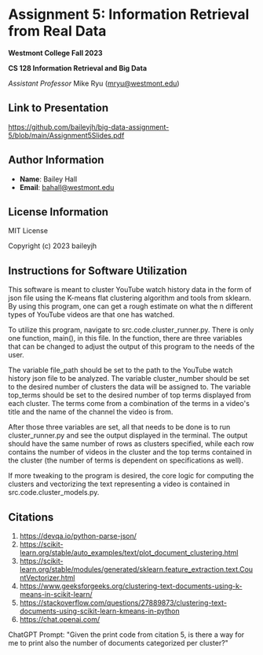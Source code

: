 # Assignment 5: Information Retrieval from Real Data

**Westmont College Fall 2023**

**CS 128 Information Retrieval and Big Data**

*Assistant Professor* Mike Ryu (mryu@westmont.edu) 

## Link to Presentation

https://github.com/baileyjh/big-data-assignment-5/blob/main/Assignment5Slides.pdf

## Author Information
* **Name**: Bailey Hall
* **Email**: bahall@westmont.edu

## License Information

MIT License

Copyright (c) 2023 baileyjh

## Instructions for Software Utilization

This software is meant to cluster YouTube watch history data in the form of json file using the K-means flat clustering
algorithm and tools from sklearn. By using this program, one can get a rough estimate on what the n different types
of YouTube videos are that one has watched.

To utilize this program, navigate to src.code.cluster_runner.py. There is only one function, main(), in this file. In 
the function, there are three variables that can be changed to adjust the output of this program to the needs of the user.

The variable file_path should be set to the path to the YouTube watch history json file to be analyzed. The variable 
cluster_number should be set to the desired number of clusters the data will be assigned to. The variable top_terms
should be set to the desired number of top terms displayed from each cluster. The terms come from a combination of the
terms in a video's title and the name of the channel the video is from.

After those three variables are set, all that needs to be done is to run cluster_runner.py and see the output displayed
in the terminal. The output should have the same number of rows as clusters specified, while each row contains the 
number of videos in the cluster and the top terms contained in the cluster (the number of terms is dependent on 
specifications as well).

If more tweaking to the program is desired, the core logic for computing the clusters and vectorizing the text representing
a video is contained in src.code.cluster_models.py.

## Citations

1) https://devqa.io/python-parse-json/
2) https://scikit-learn.org/stable/auto_examples/text/plot_document_clustering.html
3) https://scikit-learn.org/stable/modules/generated/sklearn.feature_extraction.text.CountVectorizer.html
4) https://www.geeksforgeeks.org/clustering-text-documents-using-k-means-in-scikit-learn/
5) https://stackoverflow.com/questions/27889873/clustering-text-documents-using-scikit-learn-kmeans-in-python
6) https://chat.openai.com/

ChatGPT Prompt: "Given the print code from citation 5, is there a way for me to print also the number of documents 
categorized per cluster?"
